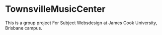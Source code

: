 # TownsvilleMusicCenter
This is a group project For Subject Websdesign at James Cook University, Brisbane campus.

